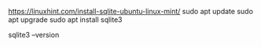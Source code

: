 https://linuxhint.com/install-sqlite-ubuntu-linux-mint/
sudo apt update
sudo apt upgrade
 sudo apt install sqlite3

 sqlite3 –version